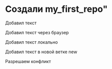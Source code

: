 # Создали my_first_repo" 

Добавил текст

Добавил текст через браузер

Добавил текст локально

Добавил текст в новой ветке new

Разрешаем конфликт

